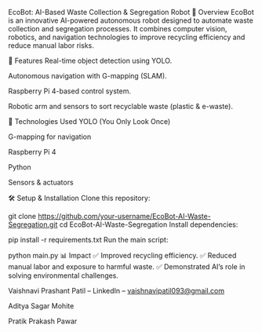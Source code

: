 EcoBot: AI-Based Waste Collection & Segregation Robot
🌟 Overview
EcoBot is an innovative AI-powered autonomous robot designed to automate waste collection and segregation processes. It combines computer vision, robotics, and navigation technologies to improve recycling efficiency and reduce manual labor risks.

🧠 Features
Real-time object detection using YOLO.

Autonomous navigation with G-mapping (SLAM).

Raspberry Pi 4-based control system.

Robotic arm and sensors to sort recyclable waste (plastic & e-waste).

🔧 Technologies Used
YOLO (You Only Look Once)

G-mapping for navigation

Raspberry Pi 4

Python

Sensors & actuators

🛠️ Setup & Installation
Clone this repository:

git clone https://github.com/your-username/EcoBot-AI-Waste-Segregation.git
cd EcoBot-AI-Waste-Segregation
Install dependencies:

pip install -r requirements.txt
Run the main script:

python main.py
📊 Impact
✅ Improved recycling efficiency.
✅ Reduced manual labor and exposure to harmful waste.
✅ Demonstrated AI’s role in solving environmental challenges.

Vaishnavi Prashant Patil – LinkedIn – vaishnavipatil093@gmail.com

Aditya Sagar Mohite

Pratik Prakash Pawar
